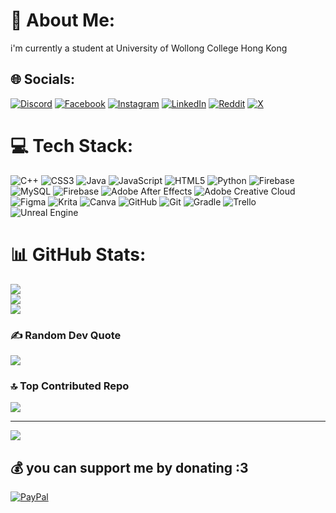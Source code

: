 # 💫 About Me:
i'm currently a student at University of Wollong College Hong Kong


## 🌐 Socials:
[![Discord](https://img.shields.io/badge/Discord-%237289DA.svg?logo=discord&logoColor=white)](https://discord.gg/7FNFRJRdr3) [![Facebook](https://img.shields.io/badge/Facebook-%231877F2.svg?logo=Facebook&logoColor=white)](https://www.facebook.com/RememberHarambe/) [![Instagram](https://img.shields.io/badge/Instagram-%23E4405F.svg?logo=Instagram&logoColor=white)](https://instagram.com/cool.birb) [![LinkedIn](https://img.shields.io/badge/LinkedIn-%230077B5.svg?logo=linkedin&logoColor=white)](https:///www.linkedin.com/in/giancarlo-fesalbon-b48108309/) [![Reddit](https://img.shields.io/badge/Reddit-%23FF4500.svg?logo=Reddit&logoColor=white)](https://reddit.com/user/cool_birb) [![X](https://img.shields.io/badge/X-black.svg?logo=X&logoColor=white)](https://x.com/cool_birb) 

# 💻 Tech Stack:
![C++](https://img.shields.io/badge/c++-%2300599C.svg?style=for-the-badge&logo=c%2B%2B&logoColor=white) ![CSS3](https://img.shields.io/badge/css3-%231572B6.svg?style=for-the-badge&logo=css3&logoColor=white) ![Java](https://img.shields.io/badge/java-%23ED8B00.svg?style=for-the-badge&logo=openjdk&logoColor=white) ![JavaScript](https://img.shields.io/badge/javascript-%23323330.svg?style=for-the-badge&logo=javascript&logoColor=%23F7DF1E) ![HTML5](https://img.shields.io/badge/html5-%23E34F26.svg?style=for-the-badge&logo=html5&logoColor=white) ![Python](https://img.shields.io/badge/python-3670A0?style=for-the-badge&logo=python&logoColor=ffdd54) ![Firebase](https://img.shields.io/badge/firebase-%23039BE5.svg?style=for-the-badge&logo=firebase) ![MySQL](https://img.shields.io/badge/mysql-4479A1.svg?style=for-the-badge&logo=mysql&logoColor=white) ![Firebase](https://img.shields.io/badge/firebase-a08021?style=for-the-badge&logo=firebase&logoColor=ffcd34) ![Adobe After Effects](https://img.shields.io/badge/Adobe%20After%20Effects-9999FF.svg?style=for-the-badge&logo=Adobe%20After%20Effects&logoColor=white) ![Adobe Creative Cloud](https://img.shields.io/badge/Adobe%20Creative%20Cloud-DA1F26.svg?style=for-the-badge&logo=Adobe%20Creative%20Cloud&logoColor=white) ![Figma](https://img.shields.io/badge/figma-%23F24E1E.svg?style=for-the-badge&logo=figma&logoColor=white) ![Krita](https://img.shields.io/badge/Krita-203759?style=for-the-badge&logo=krita&logoColor=EEF37B) ![Canva](https://img.shields.io/badge/Canva-%2300C4CC.svg?style=for-the-badge&logo=Canva&logoColor=white) ![GitHub](https://img.shields.io/badge/github-%23121011.svg?style=for-the-badge&logo=github&logoColor=white) ![Git](https://img.shields.io/badge/git-%23F05033.svg?style=for-the-badge&logo=git&logoColor=white) ![Gradle](https://img.shields.io/badge/Gradle-02303A.svg?style=for-the-badge&logo=Gradle&logoColor=white) ![Trello](https://img.shields.io/badge/Trello-%23026AA7.svg?style=for-the-badge&logo=Trello&logoColor=white) ![Unreal Engine](https://img.shields.io/badge/unrealengine-%23313131.svg?style=for-the-badge&logo=unrealengine&logoColor=white)
# 📊 GitHub Stats:
![](https://github-readme-stats.vercel.app/api?username=coolbirb43&theme=tokyonight&hide_border=false&include_all_commits=true&count_private=true)<br/>
![](https://github-readme-streak-stats.herokuapp.com/?user=coolbirb43&theme=tokyonight&hide_border=false)<br/>
![](https://github-readme-stats.vercel.app/api/top-langs/?username=coolbirb43&theme=tokyonight&hide_border=false&include_all_commits=true&count_private=true&layout=compact)

### ✍️ Random Dev Quote
![](https://quotes-github-readme.vercel.app/api?type=vetical&theme=tokyonight)

### 🔝 Top Contributed Repo
![](https://github-contributor-stats.vercel.app/api?username=coolbirb43&limit=5&theme=tokyonight&combine_all_yearly_contributions=true)

---
[![](https://visitcount.itsvg.in/api?id=coolbirb43&icon=4&color=9)](https://visitcount.itsvg.in)

  ## 💰 you can support me by donating :3
  [![PayPal](https://img.shields.io/badge/PayPal-00457C?style=for-the-badge&logo=paypal&logoColor=white)](https://paypal.me/paypal.me/fesalbongiancarlo) 

  
